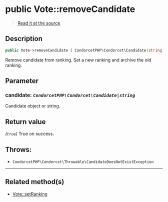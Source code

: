# public Vote::removeCandidate

> [Read it at the source](https://github.com/julien-boudry/Condorcet/blob/master/src/Vote.php#L564)

## Description    

```php
public Vote->removeCandidate ( CondorcetPHP\Condorcet\Candidate|string $candidate ): true
```

Remove candidate from ranking. Set a new ranking and archive the old ranking.

## Parameter

### **candidate:** *`CondorcetPHP\Condorcet\Candidate|string`*   
Candidate object or string.    


## Return value   

*(`true`)* True on success.



## Throws:   

* ```CondorcetPHP\Condorcet\Throwable\CandidateDoesNotExistException``` 

---------------------------------------

## Related method(s)      

* [Vote::setRanking](/Docs/api-reference/Vote%20Class/Vote--setRanking.md)    
